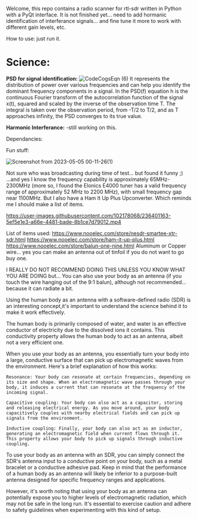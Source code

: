 Welcome, this repo contains a radio scanner for rtl-sdr written in Python with a PyQt interface.
It is not finished yet... need to add hormanic identification of interferance signals... and fine tune it more to work with different gain levels, etc.

How to use: just run it.

# Science:

**PSD for signal identification:**
![CodeCogsEqn (6)](https://user-images.githubusercontent.com/102178068/236916805-25ab91ca-3bce-4a56-8188-40baa67b37c1.png)
It represents the distribution of power over various frequencies and can help you identify the dominant frequency components in a signal. In the PSD(f) equation h is the continuous Fourier transform of the autocorrelation function of the signal x(t), squared and scaled by the inverse of the observation time T. The integral is taken over the observation period, from -T/2 to T/2, and as T approaches infinity, the PSD converges to its true value.

**Harmonic Interferance:**
-still working on this.

Dependancies:

Fun stuff:

![Screenshot from 2023-05-05 00-11-26(1)](https://user-images.githubusercontent.com/102178068/236400169-979d01af-0014-40f0-8a7a-f11735689ebd.jpg)

Not sure who was broadcasting during time of test... but found it funny ;) 
...and yes I know the frequency capability is approximately 65MHz-2300MHz (more so, I found the Elonics E4000 tuner has a valid frequency range of approximately 52 MHz to 2200 MHz), with small frequency gap near 1100MHz. But I also have a Ham It Up Plus Upconverter.
Which reminds me I should make a list of items.

https://user-images.githubusercontent.com/102178068/236401163-5ef5e1e3-a66e-4481-bade-8b1ce7d79012.mp4

List of items used:
https://www.nooelec.com/store/nesdr-smartee-xtr-sdr.html
https://www.nooelec.com/store/ham-it-up-plus.html
https://www.nooelec.com/store/balun-one-nine.html
Aluminum or Copper wire... yes you can make an antenna out of tinfoil if you do not want to go buy one.

I REALLY DO NOT RECOMMEND DOING THIS UNLESS YOU KNOW WHAT YOU ARE DOING but...
You can also use your body as an antenna (if you touch the wire hanging out of the 9:1 balun), although not recommended... because it can radiate a bit.

Using the human body as an antenna with a software-defined radio (SDR) is an interesting concept,it's important to understand the science behind it to make it work effectively.

The human body is primarily composed of water, and water is an effective conductor of electricity due to the dissolved ions it contains. This conductivity property allows the human body to act as an antenna, albeit not a very efficient one.

When you use your body as an antenna, you essentially turn your body into a large, conductive surface that can pick up electromagnetic waves from the environment. Here's a brief explanation of how this works:

    Resonance: Your body can resonate at certain frequencies, depending on its size and shape. When an electromagnetic wave passes through your body, it induces a current that can resonate at the frequency of the incoming signal.

    Capacitive coupling: Your body can also act as a capacitor, storing and releasing electrical energy. As you move around, your body capacitively couples with nearby electrical fields and can pick up signals from the environment.

    Inductive coupling: Finally, your body can also act as an inductor, generating an electromagnetic field when current flows through it. This property allows your body to pick up signals through inductive coupling.

To use your body as an antenna with an SDR, you can simply connect the SDR's antenna input to a conductive point on your body, such as a metal bracelet or a conductive adhesive pad. Keep in mind that the performance of a human body as an antenna will likely be inferior to a purpose-built antenna designed for specific frequency ranges and applications.

However, it's worth noting that using your body as an antenna can potentially expose you to higher levels of electromagnetic radiation, which may not be safe in the long run. It's essential to exercise caution and adhere to safety guidelines when experimenting with this kind of setup.
